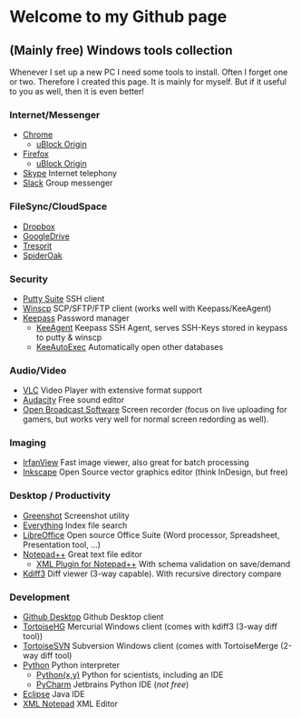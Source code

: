 # Welcome to my Github page

## (Mainly free) Windows tools collection
Whenever I set up a new PC I need some tools to install. Often I forget one or two. Therefore I created this page. It is mainly for myself. But if it useful to you as well, then it is even better!

### Internet/Messenger
* [Chrome](https://www.google.com/chrome/)
  * [uBlock Origin](https://chrome.google.com/webstore/detail/ublock-origin/cjpalhdlnbpafiamejdnhcphjbkeiagm?hl=en)
* [Firefox](https://www.mozilla.org/en-US/firefox/)
  * [uBlock Origin](https://addons.mozilla.org/en-US/firefox/addon/ublock-origin/)
* [Skype](https://www.skype.com/en/get-skype/) Internet telephony
* [Slack](https://slack.com/downloads/windows) Group messenger

### FileSync/CloudSpace
* [Dropbox](https://www.dropbox.com)
* [GoogleDrive](https://g.co/BackupAndSyncDrive)
* [Tresorit](https://tresorit.com/)
* [SpiderOak](https://spideroak.com/)

### Security
* [Putty Suite](https://www.chiark.greenend.org.uk/~sgtatham/putty/latest.html) SSH client
* [Winscp](https://winscp.net/eng/download.php) SCP/SFTP/FTP client (works well with Keepass/KeeAgent)
* [Keepass](https://keepass.info/) Password manager
  * [KeeAgent](https://lechnology.com/software/keeagent/) Keepass SSH Agent, serves SSH-Keys stored in keypass to putty & winscp
  * [KeeAutoExec](https://keepass.info/plugins.html#keeautoexec) Automatically open other databases

### Audio/Video
* [VLC](https://www.videolan.org/) Video Player with extensive format support
* [Audacity](https://www.audacityteam.org/) Free sound editor
* [Open Broadcast Software](https://obsproject.com/) Screen recorder (focus on live uploading for gamers, but works very well for normal screen redording as well).

### Imaging
* [IrfanView](https://www.irfanview.com/) Fast image viewer, also great for batch processing
* [Inkscape](https://inkscape.org/)  Open Source vector graphics editor (think InDesign, but free)

### Desktop / Productivity
* [Greenshot](http://getgreenshot.org/) Screenshot utility
* [Everything](https://www.voidtools.com/) Index file search
* [LibreOffice](https://www.libreoffice.org/) Open source Office Suite (Word processor, Spreadsheet, Presentation tool, ...)
* [Notepad++](https://notepad-plus-plus.org/) Great text file editor
  * [XML Plugin for Notepad++](https://sourceforge.net/projects/npp-plugins/files/XML%20Tools/) With schema validation on save/demand
* [Kdiff3](http://kdiff3.sourceforge.net/) Diff viewer (3-way capable). With recursive directory compare

### Development
* [Github Desktop](https://desktop.github.com/) Github Desktop client
* [TortoiseHG](https://tortoisehg.bitbucket.io/) Mercurial Windows client (comes with kdiff3 (3-way diff tool))
* [TortoiseSVN](https://tortoisesvn.net/) Subversion Windows client (comes with TortoiseMerge (2-way diff tool)
* [Python](https://www.python.org/) Python interpreter
  * [Python(x,y)](https://python-xy.github.io/) Python for scientists, including an IDE
  * [PyCharm](https://www.jetbrains.com/pycharm/) Jetbrains Python IDE (*not free*)
* [Eclipse](https://www.eclipse.org/) Java IDE
* [XML Notepad](https://github.com/Microsoft/XmlNotepad/wiki) XML Editor 

